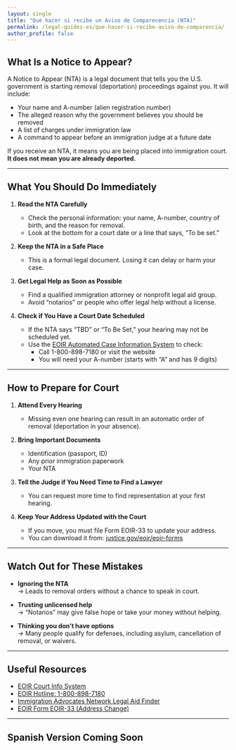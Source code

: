 ```yaml
---
layout: single
title: "Qué hacer si recibe un Aviso de Comparecencia (NTA)"
permalink: /legal-guides-es/que-hacer-si-recibe-aviso-de-comparencia/
author_profile: false
---
```


## What Is a Notice to Appear?

A Notice to Appear (NTA) is a legal document that tells you the U.S. government is starting removal (deportation) proceedings against you. It will include:

- Your name and A-number (alien registration number)
- The alleged reason why the government believes you should be removed
- A list of charges under immigration law
- A command to appear before an immigration judge at a future date

If you receive an NTA, it means you are being placed into immigration court. **It does not mean you are already deported.**

---

## What You Should Do Immediately

1. **Read the NTA Carefully**  
   - Check the personal information: your name, A-number, country of birth, and the reason for removal.
   - Look at the bottom for a court date or a line that says, “To be set.”

2. **Keep the NTA in a Safe Place**  
   - This is a formal legal document. Losing it can delay or harm your case.

3. **Get Legal Help as Soon as Possible**  
   - Find a qualified immigration attorney or nonprofit legal aid group.
   - Avoid “notarios” or people who offer legal help without a license.

4. **Check if You Have a Court Date Scheduled**  
   - If the NTA says “TBD” or “To Be Set,” your hearing may not be scheduled yet.
   - Use the [EOIR Automated Case Information System](https://acis.eoir.justice.gov/en/) to check:
     - Call 1-800-898-7180 or visit the website
     - You will need your A-number (starts with “A” and has 9 digits)

---

## How to Prepare for Court

1. **Attend Every Hearing**  
   - Missing even one hearing can result in an automatic order of removal (deportation in your absence).

2. **Bring Important Documents**  
   - Identification (passport, ID)
   - Any prior immigration paperwork
   - Your NTA

3. **Tell the Judge if You Need Time to Find a Lawyer**  
   - You can request more time to find representation at your first hearing.

4. **Keep Your Address Updated with the Court**  
   - If you move, you must file Form EOIR-33 to update your address.
   - You can download it from: [justice.gov/eoir/eoir-forms](https://www.justice.gov/eoir/eoir-forms)

---

## Watch Out for These Mistakes

- **Ignoring the NTA**  
  → Leads to removal orders without a chance to speak in court.

- **Trusting unlicensed help**  
  → “Notarios” may give false hope or take your money without helping.

- **Thinking you don’t have options**  
  → Many people qualify for defenses, including asylum, cancellation of removal, or waivers.

---

## Useful Resources

- [EOIR Court Info System](https://acis.eoir.justice.gov/en/)  
- [EOIR Hotline: 1-800-898-7180](tel:1-800-898-7180)  
- [Immigration Advocates Network Legal Aid Finder](https://www.immigrationadvocates.org/legaldirectory/)  
- [EOIR Form EOIR-33 (Address Change)](https://www.justice.gov/eoir/page/file/1123026/download)

---

## Spanish Version Coming Soon